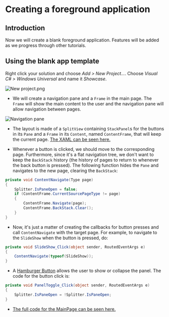 ---
---
# Creating a foreground application

## Introduction

Now we will create a blank foreground application. Features will be added as we progress through other tutorials.

## Using the blank app template

Right click your solution and choose *Add > New Project...*. Choose *Visual C# > Windows Universal* and name it *Showcase*.

![New project.png](NewProject.png)

* We will create a navigation pane and a `Frame` in the main page. The `Frame` will show the main content to the user and the navigation pane will allow navigation between pages.

![Navigation pane](NavigationPane.png)

* The layout is made of a `SplitView` containing `StackPanel`s for the buttons in its `Pane` and a `Frame` in its `Content`, named `ContentFrame`, that will keep the current page. [The XAML can be seen here.](https://github.com/ms-iot/iot-walkthrough/blob/master/CS/Showcase/Views/MainPage.xaml)

* Whenever a button is clicked, we should move to the corresponding page. Furthermore, since it's a flat navigation tree, we don't want to keep the `BackStack` history (the history of pages to return to whenever the back button is pressed). The following function hides the `Pane` and navigates to the new page, clearing the `BackStack`:

```cs
private void ContentNavigate(Type page)
{
    Splitter.IsPaneOpen = false;
    if (ContentFrame.CurrentSourcePageType != page)
    {
        ContentFrame.Navigate(page);
        ContentFrame.BackStack.Clear();
    }
}
```

* Now, it's just a matter of creating the callbacks for button presses and call `ContentNavigate` with the target page. For example, to navigate to the `SlideShow` when the button is pressed, do:

```cs
private void SlideShow_Click(object sender, RoutedEventArgs e)
{
    ContentNavigate(typeof(SlideShow));
}
```

* A [Hamburger Button]() allows the user to show or collapse the panel. The code for the button click is:

```cs
private void PanelToggle_Click(object sender, RoutedEventArgs e)
{
    Splitter.IsPaneOpen = !Splitter.IsPaneOpen;
}
```

* [The full code for the MainPage can be seen here.](https://github.com/ms-iot/iot-walkthrough/blob/master/CS/Showcase/Views/MainPage.xaml.cs)
